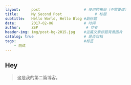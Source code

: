 ```yaml
---
layout:     post                    # 使用的布局（不需要改）
title:      My Second Post               # 标题 
subtitle:   Hello World, Hello Blog #副标题
date:       2017-02-06              # 时间
author:     ZSP                      # 作者
header-img: img/post-bg-2015.jpg    #这篇文章标题背景图片
catalog: true                       # 是否归档
tags:                               #标签
    - 测试
---
```


## Hey
>这是我的第二篇博客。

